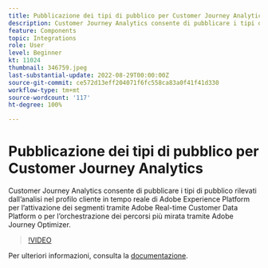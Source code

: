 ```yaml
---
title: Pubblicazione dei tipi di pubblico per Customer Journey Analytics
description: Customer Journey Analytics consente di pubblicare i tipi di pubblico rilevati dall’analisi nel profilo cliente in tempo reale di Adobe Experience Platform per l’attivazione dei segmenti tramite Adobe Real-Time Customer Data Platform o per l’orchestrazione dei percorsi più mirata tramite Adobe Journey Optimizer. (Deve essere compreso tra 60 e 160 caratteri, ma è di 297 caratteri)
feature: Components
topic: Integrations
role: User
level: Beginner
kt: 11024
thumbnail: 346759.jpeg
last-substantial-update: 2022-08-29T00:00:00Z
source-git-commit: ce572d13eff204071f6fc558ca83a0f41f41d330
workflow-type: tm+mt
source-wordcount: '117'
ht-degree: 100%

---
```



# Pubblicazione dei tipi di pubblico per Customer Journey Analytics

Customer Journey Analytics consente di pubblicare i tipi di pubblico rilevati dall’analisi nel profilo cliente in tempo reale di Adobe Experience Platform per l’attivazione dei segmenti tramite Adobe Real-time Customer Data Platform o per l’orchestrazione dei percorsi più mirata tramite Adobe Journey Optimizer.

>[!VIDEO](https://video.tv.adobe.com/v/346759/?quality=12&learn=on)

Per ulteriori informazioni, consulta la [documentazione](https://experienceleague.adobe.com/docs/analytics-platform/using/cja-components/audiences/audiences-overview.html?lang=it).
